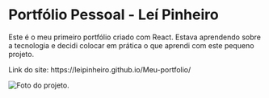 <h1>Portfólio Pessoal - Leí Pinheiro</h1>
<p>Este é o meu primeiro portfólio criado com React. Estava aprendendo sobre a tecnologia e decidi colocar em prática o que aprendi com este pequeno projeto.</p>
<p>Link do site: https://leipinheiro.github.io/Meu-portfolio/</p>
<img src="https://github.com/LeiPinheiro/Meu-portfolio/blob/main/src/assets/Opera%20Instant%C3%A2neo_2024-09-07_181449_localhost.png?raw=true" alt="Foto do projeto.">
